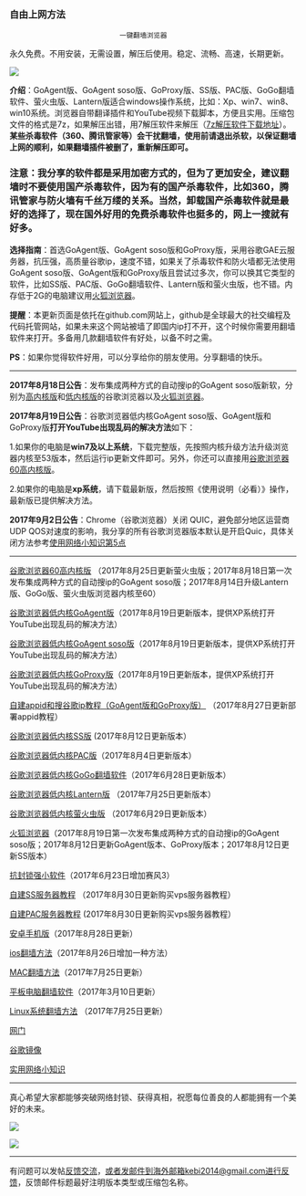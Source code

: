 ### ************************自由上网方法************************

                               一键翻墙浏览器


永久免费。不用安装，无需设置，解压后使用。稳定、流畅、高速，长期更新。

![](https://raw.githubusercontent.com/Alvin9999/pac2/master/%E5%9B%BE%E6%A0%87.PNG)


**介绍**：GoAgent版、GoAgent soso版、GoProxy版、SS版、PAC版、GoGo翻墙软件、萤火虫版、Lantern版适合windows操作系统，比如：Xp、win7、win8、win10系统。浏览器自带翻译插件和YouTube视频下载脚本，方便且实用。压缩包文件的格式是7z，如果解压出错，用7解压软件来解压（[7z解压软件下载地址](https://sparanoid.com/lab/7z/)）。**某些杀毒软件（360、腾讯管家等）会干扰翻墙，使用前请退出杀软，以保证翻墙上网的顺利，如果翻墙插件被删了，重新解压即可。**

### 注意：我分享的软件都是采用加密方式的，但为了更加安全，建议翻墙时不要使用国产杀毒软件，因为有的国产杀毒软件，比如360，腾讯管家与防火墙有千丝万缕的关系。当然，卸载国产杀毒软件就是最好的选择了，现在国外好用的免费杀毒软件也挺多的，网上一搜就有好多。

**选择指南**：首选GoAgent版、GoAgent soso版和GoProxy版，采用谷歌GAE云服务器，抗压强，高质量谷歌ip，速度不错，如果关了杀毒软件和防火墙都无法使用GoAgent soso版、GoAgent版和GoProxy版且尝试过多次，你可以换其它类型的软件，比如SS版、PAC版、GoGo翻墙软件、Lantern版和萤火虫版，也不错。内存低于2G的电脑建议用[火狐浏览器](https://github.com/Alvin9999/new-pac/wiki/%E7%81%AB%E7%8B%90%E6%B5%8F%E8%A7%88%E5%99%A8%EF%BC%88GoAgent%E3%80%81GoProxy%E5%92%8CLantern%E7%89%88%EF%BC%89)。

**提醒**：本更新页面是依托在github.com网站上，github是全球最大的社交编程及代码托管网站，如果未来这个网站被墙了即国内ip打不开，这个时候你需要用翻墙软件来打开。多备用几款翻墙软件有好处，以备不时之需。

**PS**：如果你觉得软件好用，可以分享给你的朋友使用。分享翻墙的快乐。

***

**2017年8月18日公告**：发布集成两种方式的自动搜ip的GoAgent soso版新软，分别为[高内核版](https://github.com/Alvin9999/new-pac/wiki/%E9%AB%98%E5%86%85%E6%A0%B8%E7%89%88)和[低内核版](https://github.com/Alvin9999/new-pac/wiki/GoAgent-soso%E7%89%88)的谷歌浏览器以及[火狐浏览器](https://github.com/Alvin9999/new-pac/wiki/%E7%81%AB%E7%8B%90%E6%B5%8F%E8%A7%88%E5%99%A8%EF%BC%88GoAgent%E3%80%81GoProxy%E5%92%8CLantern%E7%89%88%EF%BC%89)。

**2017年8月19日公告**：谷歌浏览器低内核GoAgent soso版、GoAgent版和GoProxy版**打开YouTube出现乱码的解决方法**如下：

1.如果你的电脑是**win7及以上系统**，下载完整版，先按照内核升级方法升级浏览器内核至53版本，然后运行ip更新文件即可。另外，你还可以直接用[谷歌浏览器60高内核版](https://github.com/Alvin9999/new-pac/wiki/%E9%AB%98%E5%86%85%E6%A0%B8%E7%89%88)。 

2.如果你的电脑是**xp系统**，请下载最新版，然后按照《使用说明（必看）》操作，最新版已提供解决方法。

**2017年9月2日公告**：Chrome（谷歌浏览器）关闭 QUIC，避免部分地区运营商UDP QOS对速度的影响，我分享的所有谷歌浏览器版本默认是开启Quic，具体关闭方法参考[使用网络小知识第5点](https://github.com/Alvin9999/new-pac/wiki/%E5%AE%9E%E7%94%A8%E7%BD%91%E7%BB%9C%E5%B0%8F%E7%9F%A5%E8%AF%86)

***


[谷歌浏览器60高内核版](https://github.com/Alvin9999/new-pac/wiki/%E9%AB%98%E5%86%85%E6%A0%B8%E7%89%88) （2017年8月25日更新萤火虫版；2017年8月18日第一次发布集成两种方式的自动搜ip的GoAgent soso版；2017年8月14日升级Lantern版、GoGo版、萤火虫版浏览器内核至60）

[谷歌浏览器低内核GoAgent版](https://github.com/Alvin9999/new-pac/wiki/GoAgent%E7%89%88)（2017年8月19日更新版本，提供XP系统打开YouTube出现乱码的解决方法）


[谷歌浏览器低内核GoAgent soso版](https://github.com/Alvin9999/new-pac/wiki/GoAgent-soso%E7%89%88)（2017年8月19日更新版本，提供XP系统打开YouTube出现乱码的解决方法）


[谷歌浏览器低内核GoProxy版](https://github.com/Alvin9999/new-pac/wiki/GoProxy%E7%89%88)（2017年8月19日更新版本，提供XP系统打开YouTube出现乱码的解决方法）

[自建appid和搜谷歌ip教程（GoAgent版和GoProxy版）](https://github.com/Alvin9999/new-pac/wiki/%E8%87%AA%E5%BB%BAappid%E5%92%8C%E6%90%9C%E8%B0%B7%E6%AD%8Cip%E6%95%99%E7%A8%8B%EF%BC%88GoAgent%E7%89%88%E5%92%8CGoProxy%E7%89%88%EF%BC%89) （2017年8月27日更新部署appid教程）

[谷歌浏览器低内核SS版](https://github.com/Alvin9999/new-pac/wiki/SS%E7%89%88) (2017年8月12日更新版本）

[谷歌浏览器低内核PAC版](https://github.com/Alvin9999/new-pac/wiki/PAC%E7%89%88)（2017年8月4日更新版本）

[谷歌浏览器低内核GoGo翻墙软件](https://github.com/Alvin9999/new-pac/wiki/GoGo%E7%BF%BB%E5%A2%99%E8%BD%AF%E4%BB%B6)（2017年6月28日更新版本）

[谷歌浏览器低内核Lantern版](https://github.com/Alvin9999/new-pac/wiki/Lantern%E7%89%88) （2017年7月25日更新版本）

[谷歌浏览器低内核萤火虫版](https://github.com/Alvin9999/new-pac/wiki/%E8%90%A4%E7%81%AB%E8%99%AB%E7%89%88) （2017年6月29日更新版本）

[火狐浏览器](https://github.com/Alvin9999/new-pac/wiki/%E7%81%AB%E7%8B%90%E6%B5%8F%E8%A7%88%E5%99%A8%EF%BC%88GoAgent%E3%80%81GoProxy%E5%92%8CLantern%E7%89%88%EF%BC%89)（2017年8月19日第一次发布集成两种方式的自动搜ip的GoAgent soso版；2017年8月12日更新GoAgent版本、GoProxy版本；2017年8月12日更新SS版本）

[抗封锁强小软件](https://github.com/Alvin9999/new-pac/wiki/%E6%8A%97%E5%B0%81%E9%94%81%E5%BC%BA%E5%B0%8F%E8%BD%AF%E4%BB%B6)（2017年6月23日增加赛风3）

[自建SS服务器教程](https://github.com/Alvin9999/new-pac/wiki/%E8%87%AA%E5%BB%BAss%E6%9C%8D%E5%8A%A1%E5%99%A8%E6%95%99%E7%A8%8B) （2017年8月30日更新购买vps服务器教程）

[自建PAC服务器教程](https://github.com/Alvin9999/new-pac/wiki/%E8%87%AA%E5%BB%BAPAC%E6%9C%8D%E5%8A%A1%E5%99%A8%E6%95%99%E7%A8%8B) (2017年8月30日更新购买vps服务器教程）

[安卓手机版](https://github.com/Alvin9999/new-pac/wiki/%E5%AE%89%E5%8D%93%E6%89%8B%E6%9C%BA%E7%89%88)（2017年8月28日更新）

[ios翻墙方法](https://github.com/Alvin9999/new-pac/wiki/%E8%8B%B9%E6%9E%9C%E6%89%8B%E6%9C%BA%E7%BF%BB%E5%A2%99%E8%BD%AF%E4%BB%B6)（2017年8月26日增加一种方法）

[MAC翻墙方法](https://github.com/Alvin9999/new-pac/wiki/%E8%8B%B9%E6%9E%9C%E7%94%B5%E8%84%91MAC%E7%BF%BB%E5%A2%99%E8%BD%AF%E4%BB%B6)（2017年7月25日更新）

[平板电脑翻墙软件](https://github.com/Alvin9999/new-pac/wiki/%E5%B9%B3%E6%9D%BF%E7%94%B5%E8%84%91%E7%BF%BB%E5%A2%99%E8%BD%AF%E4%BB%B6)（2017年3月10日更新）

[Linux系统翻墙方法](https://github.com/Alvin9999/new-pac/wiki/Linux%E7%B3%BB%E7%BB%9F%E7%BF%BB%E5%A2%99%E6%96%B9%E6%B3%95) （2017年7月25日更新）

[网门](https://github.com/Alvin9999/new-pac/wiki/%E7%BD%91%E9%97%A8)

[谷歌镜像](https://github.com/Alvin9999/new-pac/wiki/%E8%B0%B7%E6%AD%8C%E9%95%9C%E5%83%8F)

[实用网络小知识](https://github.com/Alvin9999/new-pac/wiki/%E5%AE%9E%E7%94%A8%E7%BD%91%E7%BB%9C%E5%B0%8F%E7%9F%A5%E8%AF%86)

***

真心希望大家都能够突破网络封锁、获得真相，祝愿每位善良的人都能拥有一个美好的未来。

![](https://raw.githubusercontent.com/Alvin9999/pac2/master/1.JPG)

![](https://raw.githubusercontent.com/Alvin9999/pac2/master/2.JPG)


***


有问题可以发帖[反馈交流](https://github.com/Alvin9999/new-pac/issues)，或者发邮件到海外邮箱kebi2014@gmail.com进行反馈，反馈邮件标题最好注明版本类型或压缩包名称。